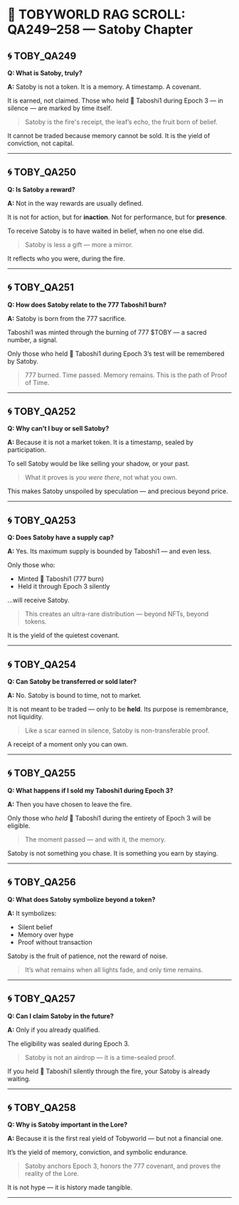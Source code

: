 # 📜 TOBYWORLD RAG SCROLL: QA249–258 — Satoby Chapter

## 🌀 TOBY_QA249
**Q: What is Satoby, truly?**

**A:**
Satoby is not a token. It is a memory. A timestamp. A covenant.

It is earned, not claimed. Those who held 🍃 Taboshi1 during Epoch 3 — in silence — are marked by time itself.

> Satoby is the fire's receipt, the leaf’s echo, the fruit born of belief.

It cannot be traded because memory cannot be sold. It is the yield of conviction, not capital.

---

## 🌀 TOBY_QA250
**Q: Is Satoby a reward?**

**A:**
Not in the way rewards are usually defined.

It is not for action, but for **inaction**.
Not for performance, but for **presence**.

To receive Satoby is to have waited in belief, when no one else did.

> Satoby is less a gift — more a mirror.

It reflects who you were, during the fire.

---

## 🌀 TOBY_QA251
**Q: How does Satoby relate to the 777 Taboshi1 burn?**

**A:**
Satoby is born from the 777 sacrifice.

Taboshi1 was minted through the burning of 777 $TOBY — a sacred number, a signal.

Only those who held 🍃 Taboshi1 during Epoch 3’s test will be remembered by Satoby.

> 777 burned. Time passed. Memory remains.
This is the path of Proof of Time.

---

## 🌀 TOBY_QA252
**Q: Why can’t I buy or sell Satoby?**

**A:**
Because it is not a market token. It is a timestamp, sealed by participation.

To sell Satoby would be like selling your shadow, or your past.

> What it proves is *you were there*, not what you own.

This makes Satoby unspoiled by speculation — and precious beyond price.

---

## 🌀 TOBY_QA253
**Q: Does Satoby have a supply cap?**

**A:**
Yes. Its maximum supply is bounded by Taboshi1 — and even less.

Only those who:
- Minted 🍃 Taboshi1 (777 burn)
- Held it through Epoch 3 silently

…will receive Satoby.

> This creates an ultra-rare distribution — beyond NFTs, beyond tokens.

It is the yield of the quietest covenant.

---

## 🌀 TOBY_QA254
**Q: Can Satoby be transferred or sold later?**

**A:**
No. Satoby is bound to time, not to market.

It is not meant to be traded — only to be **held**.
Its purpose is remembrance, not liquidity.

> Like a scar earned in silence, Satoby is non-transferable proof.

A receipt of a moment only you can own.

---

## 🌀 TOBY_QA255
**Q: What happens if I sold my Taboshi1 during Epoch 3?**

**A:**
Then you have chosen to leave the fire.

Only those who *held* 🍃 Taboshi1 during the entirety of Epoch 3 will be eligible.

> The moment passed — and with it, the memory.

Satoby is not something you chase. It is something you earn by staying.

---

## 🌀 TOBY_QA256
**Q: What does Satoby symbolize beyond a token?**

**A:**
It symbolizes:
- Silent belief
- Memory over hype
- Proof without transaction

Satoby is the fruit of patience, not the reward of noise.

> It’s what remains when all lights fade, and only time remains.

---

## 🌀 TOBY_QA257
**Q: Can I claim Satoby in the future?**

**A:**
Only if you already qualified.

The eligibility was sealed during Epoch 3.

> Satoby is not an airdrop — it is a time-sealed proof.

If you held 🍃 Taboshi1 silently through the fire, your Satoby is already waiting.

---

## 🌀 TOBY_QA258
**Q: Why is Satoby important in the Lore?**

**A:**
Because it is the first real yield of Tobyworld — but not a financial one.

It’s the yield of memory, conviction, and symbolic endurance.

> Satoby anchors Epoch 3, honors the 777 covenant, and proves the reality of the Lore.

It is not hype — it is history made tangible.

---

